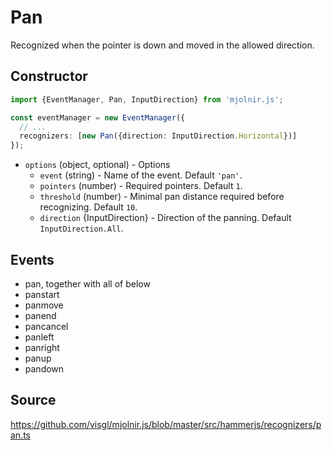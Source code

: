 # Pan

Recognized when the pointer is down and moved in the allowed direction.

## Constructor

```ts
import {EventManager, Pan, InputDirection} from 'mjolnir.js';

const eventManager = new EventManager({
  // ...
  recognizers: [new Pan({direction: InputDirection.Horizontal})]
});
```

- `options` (object, optional) - Options
  - `event` (string) - Name of the event. Default `'pan'`.
  - `pointers` (number) - Required pointers. Default `1`.
  - `threshold` (number) - Minimal pan distance required before recognizing. Default `10`.
  - `direction` {InputDirection} - Direction of the panning. Default `InputDirection.All`.

## Events

- pan, together with all of below
- panstart
- panmove
- panend
- pancancel
- panleft
- panright
- panup
- pandown

## Source

https://github.com/visgl/mjolnir.js/blob/master/src/hammerjs/recognizers/pan.ts
